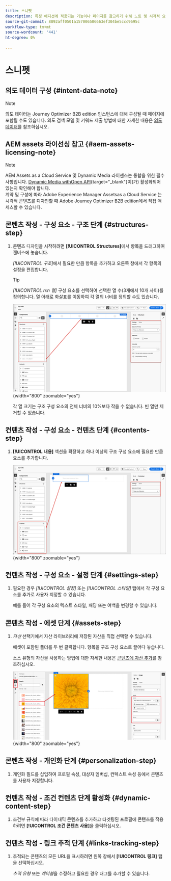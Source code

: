 ```yaml
---
title: 스니펫
description: 특정 에디션에 적용되는 기능이나 페이지를 참고하기 위해 노트 및 시각적 요소를 재사용함
source-git-commit: 8892aff0501a157006506663ef304be5ccc9695c
workflow-type: tm+mt
source-wordcount: '441'
ht-degree: 0%

---
```


# 스니펫

<!-- Content authoring steps for reuse -->

## 의도 데이터 구성 {#intent-data-note}

>[!NOTE]
>의도 데이터는 Journey Optimizer B2B edition 인스턴스에 대해 구성될 때 페이지에 포함될 수도 있습니다. 의도 검색 모델 및 키워드 제출 방법에 대한 자세한 내용은 [의도 데이터](../user/admin/intent-data.md)를 참조하십시오.
>

## AEM assets 라이선싱 참고 {#aem-assets-licensing-note}

>[!NOTE]
>
>AEM Assets as a Cloud Service 및 Dynamic Media 라이센스는 통합을 위한 필수 사항입니다. [Dynamic Media withOpen API](https://experienceleague.adobe.com/en/docs/experience-manager-cloud-service/content/assets/dynamicmedia/dynamic-media-open-apis/dynamic-media-open-apis-overview){target="_blank"}이(가) 활성화되어 있는지 확인해야 합니다.<br/>
>계약 및 구성에 따라 Adobe Experience Manager Assetsas a Cloud Service 는 시각적 콘텐츠를 디자인할 때 Adobe Journey Optimizer B2B edition에서 직접 액세스할 수 있습니다.

## 콘텐츠 작성 - 구성 요소 - 구조 단계 {#structures-step}

1. 콘텐츠 디자인을 시작하려면 **[!UICONTROL Structures]**&#x200B;에서 항목을 드래그하여 캔버스에 놓습니다.

   _[!UICONTROL 구조]_&#x200B;에서 필요한 만큼 항목을 추가하고 오른쪽 창에서 각 항목의 설정을 편집합니다.

   >[!TIP]
   >
   >_[!UICONTROL n:n 열]_ 구성 요소를 선택하여 선택한 열 수(3개에서 10개 사이)를 정의합니다. 열 아래로 화살표를 이동하여 각 열의 너비를 정의할 수도 있습니다.

   ![구조를 캔버스로 드래그하고 설정을 조정하십시오](../assets/content-design-shared/content-design-add-structure.png){width="800" zoomable="yes"}

   각 열 크기는 구조 구성 요소의 전체 너비의 10%보다 작을 수 없습니다. 빈 열만 제거할 수 있습니다.

## 컨텐츠 작성 - 구성 요소 - 컨텐츠 단계 {#contents-step}

1. **[!UICONTROL 내용]** 섹션을 확장하고 하나 이상의 구조 구성 요소에 필요한 만큼 요소를 추가합니다.

   ![콘텐츠 요소를 캔버스로 드래그하고 설정을 조정하십시오](../assets/content-design-shared/content-design-add-content.png){width="800" zoomable="yes"}
   <!--
   reference to the contents elements--->

## 컨텐츠 작성 - 구성 요소 - 설정 단계 {#settings-step}

1. 필요한 경우 _[!UICONTROL 설정]_ 또는 _[!UICONTROL 스타일]_ 탭에서 각 구성 요소를 추가로 사용자 지정할 수 있습니다.

   예를 들어 각 구성 요소의 텍스트 스타일, 패딩 또는 여백을 변경할 수 있습니다.

## 콘텐츠 작성 - 에셋 단계 {#assets-step}

1. _자산_ 선택기에서 자산 라이브러리에 저장된 자산을 직접 선택할 수 있습니다.

   에셋이 포함된 폴더를 두 번 클릭합니다. 항목을 구조 구성 요소로 끌어다 놓습니다.

   소스 유형의 자산을 사용하는 방법에 대한 자세한 내용은 [콘텐츠에 자산 추가](../user/content/assets-overview.md#use-assets-for-content-authoring)를 참조하십시오.

   ![Marketo Engage 에셋을 캔버스로 드래그하고 설정을 조정하십시오](../assets/content-design-shared/content-design-add-asset.png){width="800" zoomable="yes"}

## 콘텐츠 작성 - 개인화 단계 {#personalization-step}

1. 개인화 필드를 삽입하여 프로필 속성, 대상자 멤버십, 컨텍스트 속성 등에서 콘텐츠를 사용자 지정합니다.

## 컨텐츠 작성 - 조건 컨텐츠 단계 활성화 {#dynamic-content-step}

1. 조건부 규칙에 따라 다이내믹 콘텐츠를 추가하고 타겟팅된 프로필에 콘텐츠를 적용하려면 **[!UICONTROL 조건 콘텐츠 사용]**&#x200B;을 클릭하십시오.

## 컨텐츠 작성 - 링크 추적 단계 {#links-tracking-step}

1. 추적되는 콘텐츠의 모든 URL을 표시하려면 왼쪽 창에서 **[!UICONTROL 링크]** 탭을 선택하십시오.

   _추적 유형_ 또는 _레이블_&#x200B;을 수정하고 필요한 경우 태그를 추가할 수 있습니다.
